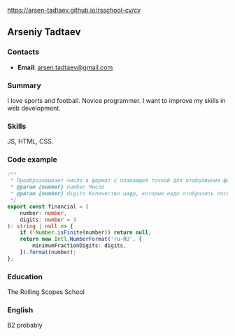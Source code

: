 https://arsen-tadtaev.github.io/rsschool-cv/cv

## Arseniy Tadtaev

### Contacts
- __Email__: arsen.tadtaev@gmail.com

### Summary
I love sports and football. Novice programmer. I want to improve my skills in web development.

### Skills
 JS, HTML, CSS.

### Code example
```typescript
/**
 * Преобразовывает число в формат с плавающей точкой для отображения финансовых показателей.
 * @param {number} number Число
 * @param {number} digits Количество цифр, которые надо отобразить после запятой
 */
export const financial = (
	number: number,
	digits: number = 3
): string | null => {
	if (!Number.isFinite(number)) return null;
	return new Intl.NumberFormat('ru-RU', {
		minimumFractionDigits: digits,
	}).format(number);
};
```

### Education
The Rolling Scopes School

### English
B2 probably